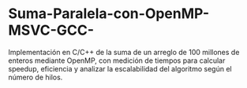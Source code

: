 # Suma-Paralela-con-OpenMP-MSVC-GCC-
Implementación en C/C++ de la suma de un arreglo de 100 millones de enteros mediante OpenMP, con medición de tiempos para calcular speedup, eficiencia y analizar la escalabilidad del algoritmo según el número de hilos.
